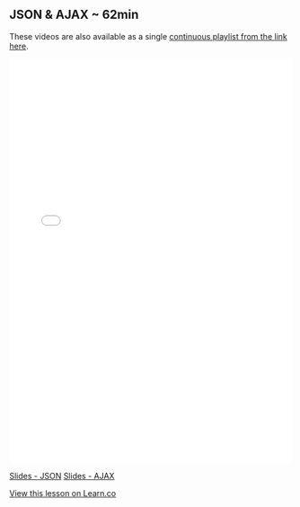

## JSON & AJAX ~ 62min

These videos are also available as a single [continuous playlist from the link here](https://www.youtube.com/watch?v=KQyAbvZGzMw&list=PLj148bJp5wiw6tWsVmUVbJHzptX04ckov). 

<iframe width="100%" height="720" src="//www.youtube.com/embed/KQyAbvZGzMw?list=PLj148bJp5wiw6tWsVmUVbJHzptX04ckov&amp;controls=1&amp;showinfo=1" frameborder="0" allowfullscreen></iframe>

[Slides - JSON](https://docs.google.com/presentation/d/1fF2dwxz5Aq55UGbqc2buse2-aHO4-M4fQQr8Er30f4c/edit?usp=sharing)
[Slides - AJAX](https://docs.google.com/presentation/d/1QF6JQnmS9euAeWnjY576TFGJ6WGA2RXnhLbUfLFT3bA/edit?usp=sharing)


<a href='https://learn.co/lessons/fe-json-and-ajax' data-visibility='hidden'>View this lesson on Learn.co</a>
